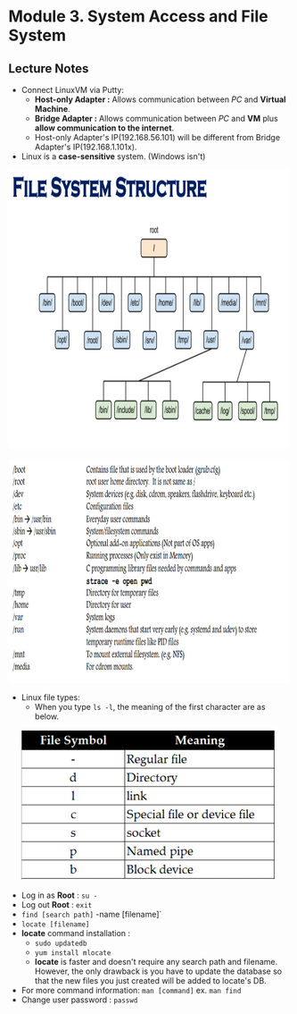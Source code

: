 # Module **3.**  System Access and File System

## Lecture Notes
* Connect LinuxVM via Putty:
   * __Host-only Adapter :__ Allows communication between _PC_ and __Virtual Machine__.
   * __Bridge Adapter :__ Allows  communication between _PC_ and __VM__ plus __allow communication to the internet__.
   * Host-only Adapter's IP(192.168.56.101) will be different from Bridge Adapter's IP(192.168.1.101x).
* Linux is a __case-sensitive__ system. (Windows isn't)

<div align=center>

<img width="900" height="500" src="https://github.com/alonzo3569/Linux/blob/master/Img/M3_Linux_file_structure.PNG"/><br></br>
<img width="1000" height="400" src="https://github.com/alonzo3569/Linux/blob/master/Img/M3_Linux_file_structure_description.PNG" alt="Linux_file_structure_description"/>

</div>

* Linux file types:
  * When you type `ls -l`, the meaning of the first character are as below.  
  
<div align=center>

![image](https://github.com/alonzo3569/Linux/blob/master/Img/M3_Linux_file_type.PNG)

</div>

* Log in as __Root__ : `su -` 
* Log out __Root__ : `exit`
* `find [search path]` -name [filename]`
* `locate [filename]`
* __locate__ command installation :   
    * `sudo updatedb`  
    * `yum install mlocate`
    * __locate__ is faster and doesn't require any search path and filename. However, the only drawback is you have to update the database so that the new files you just created will be added to locate's DB. 
* For more command information: `man [command]` ex. `man find`
* Change user password : `passwd`
